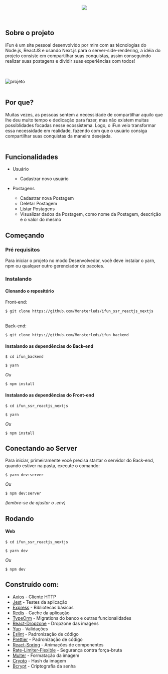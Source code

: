 <p align="center">
  <img src="https://user-images.githubusercontent.com/56271517/87964207-4500c080-ca90-11ea-870c-f0f80bbe07e3.png"> </img>
</p>
<br>

## Sobre o projeto
iFun é um site pessoal desenvolvido por mim com as técnologias do Node.js, ReactJS e usando Next.js para o server-side-rendering, a idéia do projeto consiste em compartilhar suas conquistas, assim conseguindo realizar suas postagens e dividir suas experiências com todos!

<br><br>
![projeto](https://user-images.githubusercontent.com/56271517/87972463-543a3b00-ca9d-11ea-8234-f29591656b8d.png)
<br><br>
## Por que?
Muitas vezes, as pessoas sentem a necessidade de compartilhar aquilo que lhe deu muito tempo e dedicação para fazer, mas não existem muitas possiblidades focadas nesse ecossistema.
Logo, o iFun veio transformar essa necessidade em realidade, fazendo com que o usuário consiga compartilhar suas conquistas da maneira desejada.
<br><br>
## Funcionalidades
- Usuário

     - Cadastrar novo usuário

- Postagens

     - Cadastrar nova Postagem
     - Deletar Postagem
     - Listar Postagens
     - Visualizar dados da Postagem, como nome da Postagem, descrição e o valor do mesmo
     
## Começando
### Pré requisitos
Para iniciar o projeto no modo Desenvolvedor, você deve instalar o yarn, npm ou qualquer outro gerenciador de pacotes.

### Instalando

#### Clonando o repositório
Front-end:

```
$ git clone https://github.com/Monsterleds/ifun_ssr_reactjs_nextjs
```
<br>
Back-end:

```
$ git clone https://github.com/Monsterleds/ifun_backend
```

#### Instalando as dependências do Back-end
```
$ cd ifun_backend
```

```
$ yarn
```
_Ou_
```
$ npm install
```

#### Instalando as dependências do Front-end
```
$ cd ifun_ssr_reactjs_nextjs
```

```
$ yarn
```
_Ou_
```
$ npm install
```

## Conectando ao Server
Para iniciar, primeiramente você precisa startar o servidor do Back-end, quando estiver na pasta, execute o comando:
```
$ yarn dev:server
```
_Ou_
```
$ npm dev:server
```

_(lembre-se de ajustar o .env)_
## Rodando
#### Web
```
$ cd ifun_ssr_reactjs_nextjs
```
```
$ yarn dev
```
_Ou_
```
$ npm dev
```

## Construído com: 
- [Axios](https://github.com/axios/axios) - Cliente HTTP
- [Jest](https://jestjs.io/) - Testes da aplicação
- [Express](https://expressjs.com/pt-br/) - Bibliotecas básicas
- [Redis](https://github.com/redis/redis) - Cache da aplicação
- [TypeOrm](https://typeorm.io/#/) - Migrations do banco e outras funcionalidades
- [React-Dropzone](https://github.com/react-dropzone/react-dropzone) - Dropzone das imagens
- [Yup](https://github.com/jquense/yup) - Validações
- [Eslint](https://github.com/eslint/eslint) - Padronização de código
- [Prettier](https://github.com/prettier/prettier) - Padronização de código
- [React-Spring](https://www.react-spring.io/) - Animações de componentes
- [Rate-Limiter-Flexible](https://github.com/animir/node-rate-limiter-flexible) - Segurança contra força-bruta
- [Multer](https://github.com/expressjs/multer) - Formatação da imagem
- [Crypto](https://nodejs.org/api/crypto.html) - Hash da imagem
- [Bcrypt](https://github.com/kelektiv/node.bcrypt.js/) - Criptografia da senha
